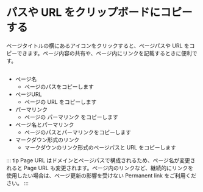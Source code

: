 # パスや URL をクリップボードにコピーする

ページタイトルの横にあるアイコンをクリックすると、ページパスや URL をコピーできます。ページ内容の共有や、ページ内にリンクを記載するときに便利です。

<img :src="$withBase('/assets/images/ja/copy_to_clipboard.png')" alt="">

- ページ名
  - ページのパスをコピーします
- ページURL
  - ページの URL をコピーします
- パーマリンク
  - ページの パーマリンク をコピーします
- ページ名とパーマリンク
  - ページのパスとパーマリンクをコピーします
- マークダウン形式のリンク
  - マークダウンのリンク形式のページパスと URL をコピーします

::: tip
Page URL はドメインとページパスで構成されるため、ページ名が変更されると Page URL も変更されます。ページ内のリンクなど、継続的にリンクを使用したい場合は、ページ更新の影響を受けない Permanent link をご利用ください。
:::
